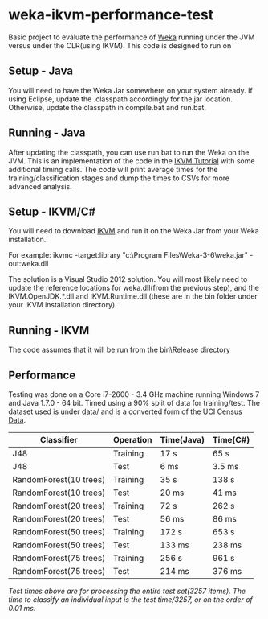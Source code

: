 weka-ikvm-performance-test
==========================

Basic project to evaluate the performance of [Weka](http://www.cs.waikato.ac.nz/ml/weka/) running under the JVM versus under the CLR(using IKVM).  This code is designed to run on 

## Setup - Java

You will need to have the Weka Jar somewhere on your system already. If using Eclipse, update the .classpath accordingly for the jar location.  Otherwise, update the classpath in compile.bat and run.bat.

## Running - Java

After updating the classpath, you can use run.bat to run the Weka on the JVM.  This is an implementation of the code in the [IKVM Tutorial](http://weka.wikispaces.com/IKVM+with+Weka+tutorial) with some additional timing calls.  The code will print average times for the training/classification stages and dump the times to CSVs for more advanced analysis.

## Setup - IKVM/C#
You will need to download [IKVM](http://sourceforge.net/projects/ikvm/files/) and run it on the Weka Jar from your Weka installation.

For example:
ikvmc -target:library "c:\Program Files\Weka-3-6\weka.jar" -out:weka.dll

The solution is a Visual Studio 2012 solution.  You will most likely need to update the reference locations for weka.dll(from the previous step), and the IKVM.OpenJDK.*.dll and IKVM.Runtime.dll (these are in the bin folder under your IKVM installation directory).

## Running - IKVM
The code assumes that it will be run from the bin\Release directory

## Performance

Testing was done on a Core i7-2600 - 3.4 GHz machine running Windows 7 and Java 1.7.0 - 64 bit.  Timed using a 90% split of data for training/test.  The dataset used is under data/ and is a converted form of the [UCI Census Data](http://archive.ics.uci.edu/ml/datasets/Census+Income).

Classifier				|	Operation	|	Time(Java)	|	Time(C#)
-----------				|	---------	|	----		|	--------	
J48						|	Training	|	17 s		|	65 s
J48						|	Test		|	6 ms		|	3.5 ms
RandomForest(10 trees)	|	Training	|	35 s		|	138 s
RandomForest(10 trees)	|	Test		|	20 ms		|	41 ms
RandomForest(20 trees)	|	Training	|	72 s		|	262 s
RandomForest(20 trees)	|	Test		|	56 ms		|	86 ms
RandomForest(50 trees)	|	Training	|	172 s		|	653 s
RandomForest(50 trees)	|	Test		|	133 ms		|	238 ms
RandomForest(75 trees)	|	Training	|	256 s		|	961 s
RandomForest(75 trees)	|	Test		|	214 ms		|	376 ms

*Test times above are for processing the entire test set(3257 items).  The time to classify an individual input is the test time/3257, or on the order of 0.01 ms.*